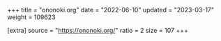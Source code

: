 +++
title = "ononoki.org"
date = "2022-06-10"
updated = "2023-03-17"
weight = 109623

[extra]
source = "https://ononoki.org/"
ratio = 2
size = 107
+++
